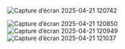 ![Capture d’écran 2025-04-21 120742](https://github.com/user-attachments/assets/27507a3f-90dc-4d60-a3a3-d0da7d77d29f)

![Capture d’écran 2025-04-21 120850](https://github.com/user-attachments/assets/28bf8d68-0675-4335-8d2a-c883b349e09e)
![Capture d’écran 2025-04-21 120949](https://github.com/user-attachments/assets/a4566f88-185a-45e5-855d-8eaa269cc8a0)
![Capture d’écran 2025-04-21 121037](https://github.com/user-attachments/assets/10d2b39c-5956-4ded-bf94-e152519a89ba)

